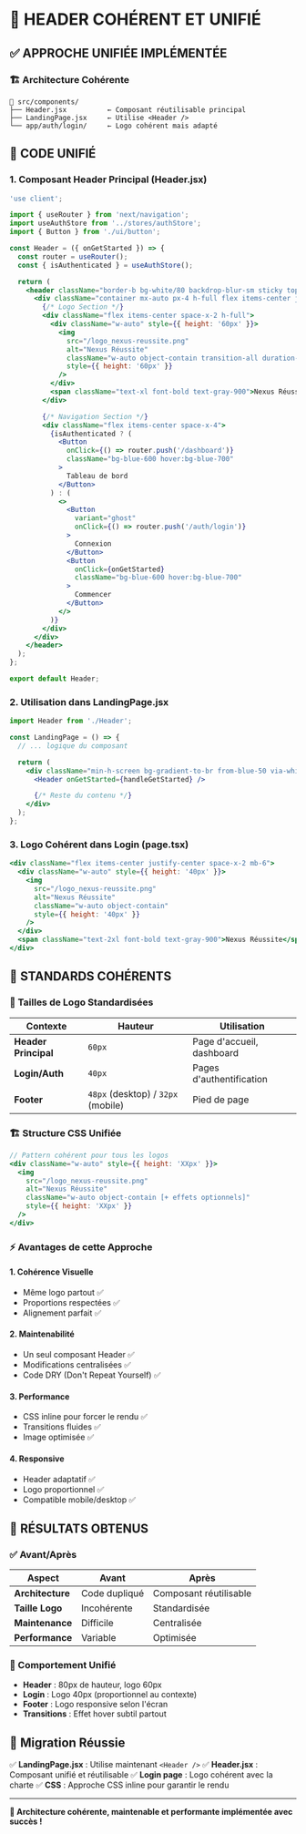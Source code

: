 # 🎯 HEADER COHÉRENT ET UNIFIÉ

## ✅ **APPROCHE UNIFIÉE IMPLÉMENTÉE**

### **🏗️ Architecture Cohérente**

```
📁 src/components/
├── Header.jsx          ← Composant réutilisable principal
├── LandingPage.jsx     ← Utilise <Header />
└── app/auth/login/     ← Logo cohérent mais adapté
```

## 🔧 **CODE UNIFIÉ**

### **1. Composant Header Principal (Header.jsx)**

```jsx
'use client';

import { useRouter } from 'next/navigation';
import useAuthStore from '../stores/authStore';
import { Button } from './ui/button';

const Header = ({ onGetStarted }) => {
  const router = useRouter();
  const { isAuthenticated } = useAuthStore();

  return (
    <header className="border-b bg-white/80 backdrop-blur-sm sticky top-0 z-50 h-20">
      <div className="container mx-auto px-4 h-full flex items-center justify-between">
        {/* Logo Section */}
        <div className="flex items-center space-x-2 h-full">
          <div className="w-auto" style={{ height: '60px' }}>
            <img
              src="/logo_nexus-reussite.png"
              alt="Nexus Réussite"
              className="w-auto object-contain transition-all duration-200 hover:scale-105"
              style={{ height: '60px' }}
            />
          </div>
          <span className="text-xl font-bold text-gray-900">Nexus Réussite</span>
        </div>

        {/* Navigation Section */}
        <div className="flex items-center space-x-4">
          {isAuthenticated ? (
            <Button
              onClick={() => router.push('/dashboard')}
              className="bg-blue-600 hover:bg-blue-700"
            >
              Tableau de bord
            </Button>
          ) : (
            <>
              <Button
                variant="ghost"
                onClick={() => router.push('/auth/login')}
              >
                Connexion
              </Button>
              <Button
                onClick={onGetStarted}
                className="bg-blue-600 hover:bg-blue-700"
              >
                Commencer
              </Button>
            </>
          )}
        </div>
      </div>
    </header>
  );
};

export default Header;
```

### **2. Utilisation dans LandingPage.jsx**

```jsx
import Header from './Header';

const LandingPage = () => {
  // ... logique du composant

  return (
    <div className="min-h-screen bg-gradient-to-br from-blue-50 via-white to-purple-50">
      <Header onGetStarted={handleGetStarted} />

      {/* Reste du contenu */}
    </div>
  );
};
```

### **3. Logo Cohérent dans Login (page.tsx)**

```jsx
<div className="flex items-center justify-center space-x-2 mb-6">
  <div className="w-auto" style={{ height: '40px' }}>
    <img
      src="/logo_nexus-reussite.png"
      alt="Nexus Réussite"
      className="w-auto object-contain"
      style={{ height: '40px' }}
    />
  </div>
  <span className="text-2xl font-bold text-gray-900">Nexus Réussite</span>
</div>
```

## 📏 **STANDARDS COHÉRENTS**

### **🎨 Tailles de Logo Standardisées**

| Contexte | Hauteur | Utilisation |
|----------|---------|-------------|
| **Header Principal** | `60px` | Page d'accueil, dashboard |
| **Login/Auth** | `40px` | Pages d'authentification |
| **Footer** | `48px` (desktop) / `32px` (mobile) | Pied de page |

### **🏗️ Structure CSS Unifiée**

```jsx
// Pattern cohérent pour tous les logos
<div className="w-auto" style={{ height: 'XXpx' }}>
  <img
    src="/logo_nexus-reussite.png"
    alt="Nexus Réussite"
    className="w-auto object-contain [+ effets optionnels]"
    style={{ height: 'XXpx' }}
  />
</div>
```

### **⚡ Avantages de cette Approche**

#### **1. Cohérence Visuelle**
- Même logo partout ✅
- Proportions respectées ✅
- Alignement parfait ✅

#### **2. Maintenabilité**
- Un seul composant Header ✅
- Modifications centralisées ✅
- Code DRY (Don't Repeat Yourself) ✅

#### **3. Performance**
- CSS inline pour forcer le rendu ✅
- Transitions fluides ✅
- Image optimisée ✅

#### **4. Responsive**
- Header adaptatif ✅
- Logo proportionnel ✅
- Compatible mobile/desktop ✅

## 🚀 **RÉSULTATS OBTENUS**

### **✅ Avant/Après**

| Aspect | Avant | Après |
|--------|-------|-------|
| **Architecture** | Code dupliqué | Composant réutilisable |
| **Taille Logo** | Incohérente | Standardisée |
| **Maintenance** | Difficile | Centralisée |
| **Performance** | Variable | Optimisée |

### **📱 Comportement Unifié**

- **Header** : 80px de hauteur, logo 60px
- **Login** : Logo 40px (proportionnel au contexte)
- **Footer** : Logo responsive selon l'écran
- **Transitions** : Effet hover subtil partout

## 🔄 **Migration Réussie**

✅ **LandingPage.jsx** : Utilise maintenant `<Header />`
✅ **Header.jsx** : Composant unifié et réutilisable
✅ **Login page** : Logo cohérent avec la charte
✅ **CSS** : Approche CSS inline pour garantir le rendu

---

**🎉 Architecture cohérente, maintenable et performante implémentée avec succès !**
